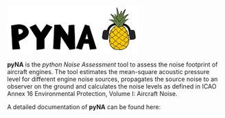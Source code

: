 <img src="docs/_rst/_images/logo.jpg" alt="Logo" style="zoom:30%;" />

**pyNA** is the *python Noise Assessment* tool to assess the noise footprint of aircraft engines. The tool estimates the mean-square acoustic pressure level for different engine noise sources, propagates the source noise to an observer on the ground and calculates the noise levels as defined in ICAO Annex 16 Environmental Protection, Volume I: Aircraft Noise.


A detailed documentation of **pyNA** can be found here:

